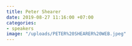 ```yaml
---
title: Peter Shearer
date: 2019-08-27 11:16:00 +07:00
categories:
- speakers
image: "/uploads/PETER%20SHEARER%20WEB.jpeg"
---
```


